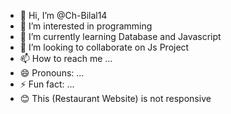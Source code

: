 - 👋 Hi, I’m @Ch-Bilal14
- 👀 I’m interested in programming
- 🌱 I’m currently learning Database and Javascript
- 💞️ I’m looking to collaborate on Js Project
- 📫 How to reach me ...
- 😄 Pronouns: ...
- ⚡ Fun fact: ...
- 😊  This (Restaurant Website) is not responsive

<!---
Ch-Bilal14/Ch-Bilal14 is a ✨ special ✨ repository because its `README.md` (this file) appears on your GitHub profile.
You can click the Preview link to take a look at your changes.
--->
